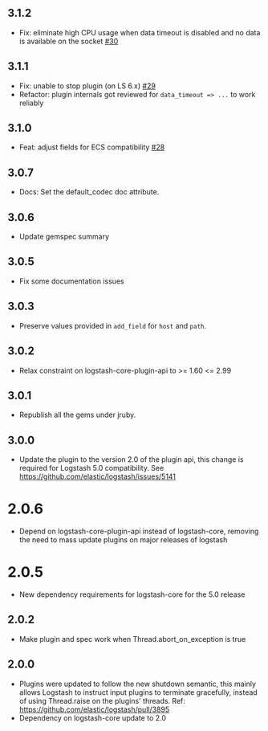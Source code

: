 ## 3.1.2
  - Fix: eliminate high CPU usage when data timeout is disabled and no data is available on the socket [#30](https://github.com/logstash-plugins/logstash-input-unix/pull/30)

## 3.1.1
  - Fix: unable to stop plugin (on LS 6.x) [#29](https://github.com/logstash-plugins/logstash-input-unix/pull/29)
  - Refactor: plugin internals got reviewed for `data_timeout => ...` to work reliably

## 3.1.0
  - Feat: adjust fields for ECS compatibility [#28](https://github.com/logstash-plugins/logstash-input-unix/pull/28) 

## 3.0.7
  - Docs: Set the default_codec doc attribute.

## 3.0.6
  - Update gemspec summary

## 3.0.5
  - Fix some documentation issues

## 3.0.3
  - Preserve values provided in `add_field` for `host` and `path`.

## 3.0.2
  - Relax constraint on logstash-core-plugin-api to >= 1.60 <= 2.99

## 3.0.1
  - Republish all the gems under jruby.
## 3.0.0
  - Update the plugin to the version 2.0 of the plugin api, this change is required for Logstash 5.0 compatibility. See https://github.com/elastic/logstash/issues/5141
# 2.0.6
  - Depend on logstash-core-plugin-api instead of logstash-core, removing the need to mass update plugins on major releases of logstash
# 2.0.5
  - New dependency requirements for logstash-core for the 5.0 release
## 2.0.2
 - Make plugin and spec work when Thread.abort_on_exception is true

## 2.0.0
 - Plugins were updated to follow the new shutdown semantic, this mainly allows Logstash to instruct input plugins to terminate gracefully, 
   instead of using Thread.raise on the plugins' threads. Ref: https://github.com/elastic/logstash/pull/3895
 - Dependency on logstash-core update to 2.0

